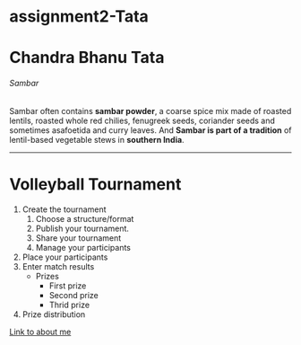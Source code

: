 # assignment2-Tata
# Chandra Bhanu Tata
###### Sambar
Sambar often contains **sambar powder**, a coarse spice mix made of roasted lentils, roasted whole red chilies, fenugreek seeds, coriander seeds and sometimes asafoetida and curry leaves. And **Sambar is part of a tradition** of lentil-based vegetable stews in **southern India**. 

***

# Volleyball Tournament
1. Create the tournament
    1. Choose a structure/format
    2. Publish your tournament.
    3. Share your tournament
    4. Manage your participants
1. Place your participants
2. Enter match results
    * Prizes
        * First prize
        * Second prize
        * Thrid prize
1. Prize distribution

[Link to about me](AboutMe.md)

